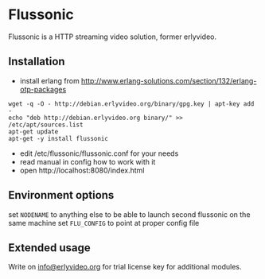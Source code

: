 Flussonic
=========

Flussonic is a HTTP streaming video solution, former erlyvideo.


Installation
------------

* install erlang from http://www.erlang-solutions.com/section/132/erlang-otp-packages

```
wget -q -O - http://debian.erlyvideo.org/binary/gpg.key | apt-key add -
echo "deb http://debian.erlyvideo.org binary/" >> /etc/apt/sources.list
apt-get update
apt-get -y install flussonic
```

* edit /etc/flussonic/flussonic.conf for your needs
* read manual in config how to work with it
* open http://localhost:8080/index.html


Environment options
-------------------


set `NODENAME` to anything else to be able to launch second flussonic on the same machine
set `FLU_CONFIG` to point at proper config file


Extended usage
--------------

Write on info@erlyvideo.org for trial license key for additional modules.

